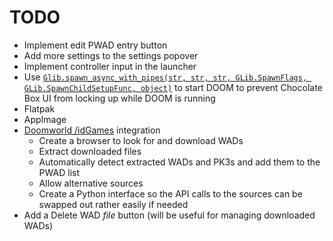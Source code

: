 # TODO
 - Implement edit PWAD entry button
 - Add more settings to the settings popover
 - Implement controller input in the launcher
 - Use [`Glib.spawn_async_with_pipes(str, str, str, GLib.SpawnFlags, GLib.SpawnChildSetupFunc, object)`](https://lazka.github.io/pgi-docs/#GLib-2.0/functions.html#GLib.spawn_async_with_pipes) to start DOOM to prevent Chocolate Box UI from locking up while DOOM is running
 - Flatpak
 - AppImage
 - [Doomworld /idGames](https://www.doomworld.com/idgames/api/) integration
   - Create a browser to look for and download WADs
   - Extract downloaded files
   - Automatically detect extracted WADs and PK3s and add them to the PWAD list
   - Allow alternative sources
   - Create a Python interface so the API calls to the sources can be swapped out rather easily if needed
 - Add a Delete WAD *file* button (will be useful for managing downloaded WADs)
